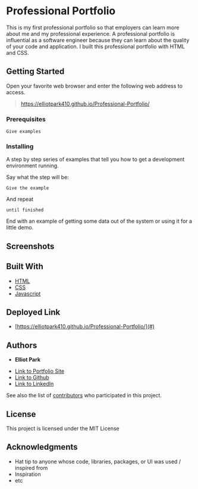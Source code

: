# Professional Portfolio

This is my first professional portfolio so that employers can learn more about me and my professional experience. A professional portfolio is influential as a software engineer because they can learn about the quality of your code and application. I built this professional portfolio with HTML and CSS. 

## Getting Started

Open your favorite web browser and enter the following web address to access. 

>https://elliotpark410.github.io/Professional-Portfolio/

### Prerequisites



```
Give examples
```

### Installing

A step by step series of examples that tell you how to get a development environment running.

Say what the step will be:

```
Give the example
```

And repeat

```
until finished
```

End with an example of getting some data out of the system or using it for a little demo.

## Screenshots


## Built With

* [HTML](https://developer.mozilla.org/en-US/docs/Web/HTML)
* [CSS](https://developer.mozilla.org/en-US/docs/Web/CSS)
* [Javascript](https://developer.mozilla.org/en-US/docs/Web/JavaScript)

## Deployed Link

* [https://elliotpark410.github.io/Professional-Portfolio/](#)


## Authors

* **Elliot Park** 

- [Link to Portfolio Site](#)
- [Link to Github](https://github.com/)
- [Link to LinkedIn](https://www.linkedin.com/)

See also the list of [contributors](https://github.com/your/project/contributors) who participated in this project.

## License

This project is licensed under the MIT License 

## Acknowledgments

* Hat tip to anyone whose code, libraries, packages, or UI was used  / inspired from
* Inspiration
* etc
